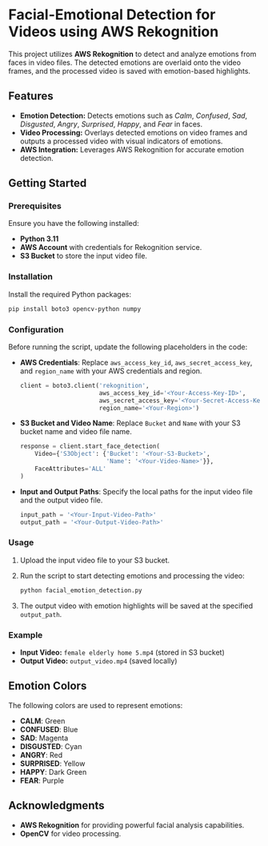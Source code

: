 # Facial-Emotional Detection for Videos using AWS Rekognition

This project utilizes **AWS Rekognition** to detect and analyze emotions from faces in video files. The detected emotions are overlaid onto the video frames, and the processed video is saved with emotion-based highlights. 

## Features

- **Emotion Detection:** Detects emotions such as *Calm*, *Confused*, *Sad*, *Disgusted*, *Angry*, *Surprised*, *Happy*, and *Fear* in faces.
- **Video Processing:** Overlays detected emotions on video frames and outputs a processed video with visual indicators of emotions.
- **AWS Integration:** Leverages AWS Rekognition for accurate emotion detection.

## Getting Started

### Prerequisites

Ensure you have the following installed:

- **Python 3.11**
- **AWS Account** with credentials for Rekognition service.
- **S3 Bucket** to store the input video file.

### Installation

Install the required Python packages:

```bash
pip install boto3 opencv-python numpy
```

### Configuration

Before running the script, update the following placeholders in the code:

- **AWS Credentials**: Replace `aws_access_key_id`, `aws_secret_access_key`, and `region_name` with your AWS credentials and region.

    ```python
    client = boto3.client('rekognition',
                          aws_access_key_id='<Your-Access-Key-ID>',
                          aws_secret_access_key='<Your-Secret-Access-Key>',
                          region_name='<Your-Region>')
    ```

- **S3 Bucket and Video Name**: Replace `Bucket` and `Name` with your S3 bucket name and video file name.

    ```python
    response = client.start_face_detection(
        Video={'S3Object': {'Bucket': '<Your-S3-Bucket>',
                            'Name': '<Your-Video-Name>'}},
        FaceAttributes='ALL'
    )
    ```

- **Input and Output Paths**: Specify the local paths for the input video file and the output video file.

    ```python
    input_path = '<Your-Input-Video-Path>'
    output_path = '<Your-Output-Video-Path>'
    ```

### Usage

1. Upload the input video file to your S3 bucket.
2. Run the script to start detecting emotions and processing the video:

    ```bash
    python facial_emotion_detection.py
    ```

3. The output video with emotion highlights will be saved at the specified `output_path`.

### Example

- **Input Video:** `female elderly home 5.mp4` (stored in S3 bucket)
- **Output Video:** `output_video.mp4` (saved locally)

## Emotion Colors

The following colors are used to represent emotions:

- **CALM**: Green
- **CONFUSED**: Blue
- **SAD**: Magenta
- **DISGUSTED**: Cyan
- **ANGRY**: Red
- **SURPRISED**: Yellow
- **HAPPY**: Dark Green
- **FEAR**: Purple

## Acknowledgments

- **AWS Rekognition** for providing powerful facial analysis capabilities.
- **OpenCV** for video processing.
